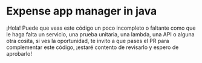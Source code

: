 # Expense app manager in java

¡Hola! Puede que veas este código un poco incompleto o faltante como que le haga falta un servicio, una prueba unitaria, una lambda, una API o alguna otra cosita, si ves la oportunidad, te invito a que pases el PR para complementar este código, ¡estaré contento de revisarlo y espero de aprobarlo!
